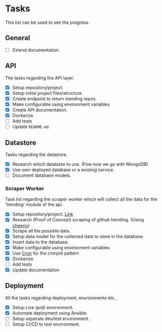 # Tasks
This list can be used to see the progress.

## General
- [ ] Extend documentation.

## API
The tasks regarding the API layer.

- [X] Setup repository/project.
- [X] Setup initial project files/structure.
- [X] Create endpoint to return trending repos.
- [X] Make configurable using environment variables
- [X] Create API documentation.
- [X] Dockerize
- [ ] Add tests
- [ ] Update `README.md`

## Datastore
Tasks regarding the datastore.

- [X] Research which database to use. (Fow now we go with MongoDB)
- [X] Use own deployed database or a existing service.
- [ ] Document database models.

### Scraper Worker
Task list regarding the scraper worker which will collect all the data for the 'trending' module of the api.

- [X] Setup repository/project. [Link](https://github.com/RolfKoenders/gitpoint-api-trending-scraper)
- [X] Research (Proof of Concept) scraping of github trending. (Using [cheerio](https://github.com/cheeriojs/cheerio))
- [X] Scrape all the possible data.
- [X] Setup data model for the collected data to store in the database.
- [X] Insert data to the database.
- [X] Make configurable using environment variables
- [X] Use [Cron](https://www.npmjs.com/package/cron) for the cronjob pattern
- [X] Dockerize
- [ ] Add tests
- [X] Update documentation

## Deployment
All the tasks regarding deployment, envrionments etc..

- [X] Setup Live (prd) environment.
- [X] Automate deployment using Ansible.
- [ ] Setup seperate dev/test environment.
- [ ] Setup CI/CD to test environment.
